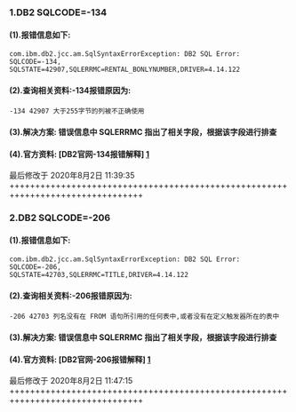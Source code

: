 ### 1.DB2 SQLCODE=-134
#### (1).报错信息如下:
````shell script
com.ibm.db2.jcc.am.SqlSyntaxErrorException: DB2 SQL Error: SQLCODE=-134,  
SQLSTATE=42907,SQLERRMC=RENTAL_BONLYNUMBER,DRIVER=4.14.122
````
#### (2).查询相关资料:-134报错原因为:
````shell script
-134 42907 大于255字节的列被不正确使用
````
#### (3).解决方案: 错误信息中 **SQLERRMC** 指出了相关字段，根据该字段进行排查

#### (4).官方资料: [DB2官网-134报错解释] [1]  
[1]: https://www.ibm.com/support/knowledgecenter/en/SSEPEK_10.0.0/codes/src/tpc/n134.html
最后修改于 2020年8月2日 11:39:35
++++++++++++++++++++++++++++++++++++++++++++++++++++++++++++++++++++++++++++++++
### 2.DB2 SQLCODE=-206
#### (1).报错信息如下:
````shell script
com.ibm.db2.jcc.am.SqlSyntaxErrorException: DB2 SQL Error: SQLCODE=-206,  
SQLSTATE=42703,SQLERRMC=TITLE,DRIVER=4.14.122
````
#### (2).查询相关资料:-206报错原因为:
````shell script
-206 42703 列名没有在 FROM 语句所引用的任何表中,或者没有在定义触发器所在的表中
````
#### (3).解决方案: 错误信息中 **SQLERRMC** 指出了相关字段，根据该字段进行排查

#### (4).官方资料: [DB2官网-206报错解释] [1]  
[1]: https://www.ibm.com/support/knowledgecenter/en/SSEPEK_10.0.0/codes/src/tpc/n206.html
最后修改于 2020年8月2日 11:47:15
++++++++++++++++++++++++++++++++++++++++++++++++++++++++++++++++++++++++++++++++
